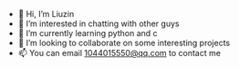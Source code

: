 - 👋 Hi, I’m Liuzin
- 👀 I’m interested in chatting with other guys
- 🌱 I’m currently learning python and c
- 💞️ I’m looking to collaborate on some interesting projects
- 📫 You can email 1044015550@qq.com to contact me

<!---
Liuzin521/Liuzin521 is a ✨ special ✨ repository because its `README.md` (this file) appears on your GitHub profile.
You can click the Preview link to take a look at your changes.
--->
